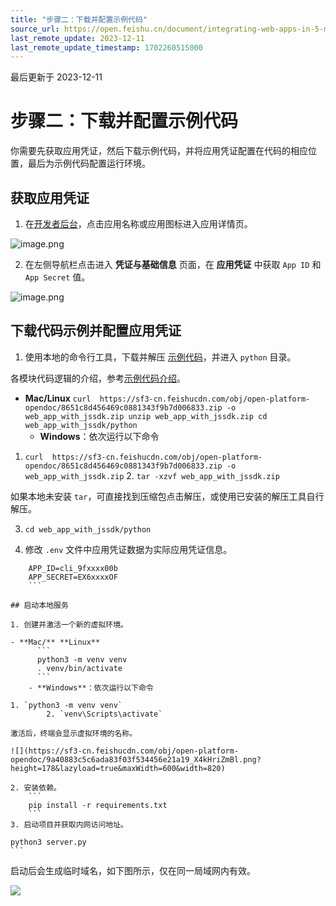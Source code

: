 ```yaml
---
title: "步骤二：下载并配置示例代码"
source_url: https://open.feishu.cn/document/integrating-web-apps-in-5-minutes/step-3-start-the-local-service
last_remote_update: 2023-12-11
last_remote_update_timestamp: 1702260515000
---
```

最后更新于 2023-12-11

# 步骤二：下载并配置示例代码

你需要先获取应用凭证，然后下载示例代码，并将应用凭证配置在代码的相应位置，最后为示例代码配置运行环境。

## 获取应用凭证

1. 在[开发者后台](https://open.feishu.cn/app/)，点击应用名称或应用图标进入应用详情页。

![image.png](https://sf3-cn.feishucdn.com/obj/open-platform-opendoc/1dd0ed243f124d8001901522bd196626_6KICVofqyj.png?height=1460&lazyload=true&maxWidth=600&width=2462)

2. 在左侧导航栏点击进入 **凭证与基础信息** 页面，在 **应用凭证** 中获取 `App ID` 和 `App Secret` 值。

![image.png](https://sf3-cn.feishucdn.com/obj/open-platform-opendoc/1324a903a8c08a27836316a6bc2011f7_hHBttFt5ic.png?height=1200&lazyload=true&maxWidth=600&width=2670)

## 下载代码示例并配置应用凭证

1. 使用本地的命令行工具，下载并解压 [示例代码](https://sf3-cn.feishucdn.com/obj/open-platform-opendoc/8651c8d456469c0881343f9b7d006833.zip)，并进入 `python` 目录。

各模块代码逻辑的介绍，参考[示例代码介绍](https://open.feishu.cn/document/home/integrating-web-apps-in-5-minutes/debug-and-release)。

- **Mac/Linux**
      ```
      curl  https://sf3-cn.feishucdn.com/obj/open-platform-opendoc/8651c8d456469c0881343f9b7d006833.zip -o web_app_with_jssdk.zip
      unzip web_app_with_jssdk.zip
      cd web_app_with_jssdk/python
      ```
    - **Windows**：依次运行以下命令

1. `curl  https://sf3-cn.feishucdn.com/obj/open-platform-opendoc/8651c8d456469c0881343f9b7d006833.zip -o web_app_with_jssdk.zip`
    	2. `tar -xzvf web_app_with_jssdk.zip`

如果本地未安装 `tar`，可直接找到压缩包点击解压，或使用已安装的解压工具自行解压。	

3. `cd web_app_with_jssdk/python`

2. 修改 `.env` 文件中应用凭证数据为实际应用凭证信息。

```
    APP_ID=cli_9fxxxx00b
    APP_SECRET=EX6xxxxOF
    ```

## 启动本地服务

1. 创建并激活一个新的虚拟环境。

- **Mac/** **Linux**
      ```
      python3 -m venv venv
      . venv/bin/activate
      ```
    - **Windows**：依次运行以下命令

1. `python3 -m venv venv`
		2. `venv\Scripts\activate`

激活后，终端会显示虚拟环境的名称。

![](https://sf3-cn.feishucdn.com/obj/open-platform-opendoc/9a40883c5c6ada83f03f534456e21a19_X4kHriZmBl.png?height=178&lazyload=true&maxWidth=600&width=820)

2. 安装依赖。
    ```
    pip install -r requirements.txt
    ```
3. 启动项目并获取内网访问地址。

```
    python3 server.py
    ```

启动后会生成临时域名，如下图所示，仅在同一局域网内有效。

![](https://sf3-cn.feishucdn.com/obj/open-platform-opendoc/de113c3631feeea9e6a62277138c2196_RiszAgYTKZ.png?height=590&lazyload=true&maxWidth=600&width=1442)
